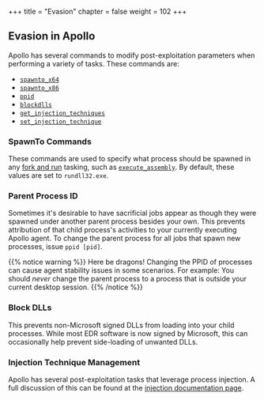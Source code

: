 +++
title = "Evasion"
chapter = false
weight = 102
+++

## Evasion in Apollo

Apollo has several commands to modify post-exploitation parameters when performing a variety of tasks. These commands are:

- [`spawnto_x64`](/agents/apollo/commands/spawnto_x64/)
- [`spawnto_x86`](/agents/apollo/commands/spawnto_x86/)
- [`ppid`](/agents/apollo/commands/ppid/)
- [`blockdlls`](/agents/apollo/commands/blockdlls/)
- [`get_injection_techniques`](/agents/apollo/commands/get_injection_techniques/)
- [`set_injection_technique`](/agents/apollo/commands/set_injection_technique/)

### SpawnTo Commands

These commands are used to specify what process should be spawned in any [fork and run](/agents/apollo/opsec/fork_and_run_commands) tasking, such as [`execute_assembly`](/agents/apollo/commands/execute_assembly). By default, these values are set to `rundll32.exe`. 

### Parent Process ID

Sometimes it's desirable to have sacrificial jobs appear as though they were spawned under another parent process besides your own. This prevents attribution of that child process's activities to your currently executing Apollo agent. To change the parent process for all jobs that spawn new processes, issue `ppid [pid]`.

{{% notice warning %}}
Here be dragons! Changing the PPID of processes can cause agent stability issues in some scenarios. For example: You should _never_ change the parent process to a process that is outside your current desktop session.
{{% /notice %}}

### Block DLLs

This prevents non-Microsoft signed DLLs from loading into your child processes. While most EDR software is now signed by Microsoft, this can occasionally help prevent side-loading of unwanted DLLs.

### Injection Technique Management

Apollo has several post-exploitation tasks that leverage process injection. A full discussion of this can be found at the [injection documentation page](/agents/apollo/opsec/process_injection).